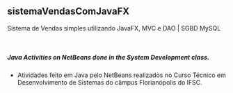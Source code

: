 ## sistemaVendasComJavaFX ##
Sistema de Vendas simples utilizando JavaFX, MVC e DAO | SGBD MySQL

<br>

##### Java Activities on NetBeans done in the System Development class. #####
- Atividades feito em Java pelo NetBeans realizados no Curso Técnico em Desenvolvimento de Sistemas do câmpus Florianópolis do IFSC.

